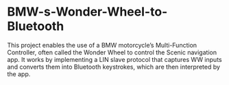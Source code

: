 # BMW-s-Wonder-Wheel-to-Bluetooth
This project enables the use of a BMW motorcycle’s Multi-Function Controller, often called the Wonder Wheel to control the Scenic navigation app. It works by implementing a LIN slave protocol that captures WW inputs and converts them into Bluetooth keystrokes, which are then interpreted by the app.
